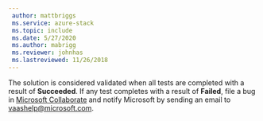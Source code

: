 ```yaml
---
 author: mattbriggs
 ms.service: azure-stack
 ms.topic: include
 ms.date: 5/27/2020
 ms.author: mabrigg
 ms.reviewer: johnhas
 ms.lastreviewed: 11/26/2018
---
```


The solution is considered validated when all tests are completed with a result of **Succeeded**. If any test completes with a result of **Failed**, file a bug in [Microsoft Collaborate](https://aka.ms/collaborate) and notify Microsoft by sending an email to [vaashelp@microsoft.com](mailto:vaashelp@microsoft.com).